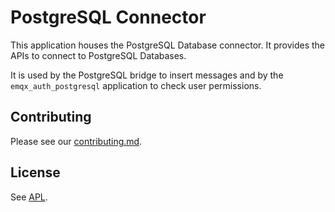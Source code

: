 # PostgreSQL Connector

This application houses the PostgreSQL Database connector.
It provides the APIs to connect to PostgreSQL Databases.

It is used by the PostgreSQL bridge to insert messages and by the `emqx_auth_postgresql` application to check user permissions.

## Contributing

Please see our [contributing.md](../../CONTRIBUTING.md).

## License

See [APL](../../APL.txt).
